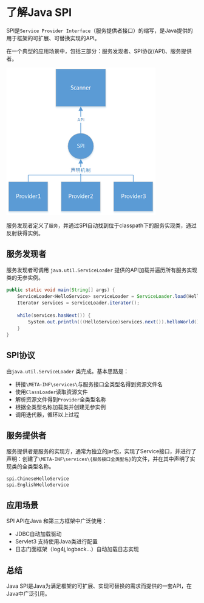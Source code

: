 # 了解Java SPI

SPI是`Service Provider Interface`（服务提供者接口）的缩写，是Java提供的用于框架的可扩展、可替换实现的API。

在一个典型的应用场景中，包括三部分：服务发现者、SPI协议(API)、服务提供者。

![](_images/Pasted%20image%2020230617233049.png)

服务发现者定义了`服务`，并通过SPI自动找到位于classpath下的服务实现类，通过反射获得实例。

## 服务发现者

服务发现者可调用 `java.util.ServiceLoader` 提供的API加载并遍历所有服务实现类的无参实例。

```java
public static void main(String[] args) {
    ServiceLoader<HelloService> serviceLoader = ServiceLoader.load(HelloService.class);
    Iterator services = serviceLoader.iterator();

    while(services.hasNext()) {
        System.out.println(((HelloService)services.next()).helloWorld());
    }
}
```

## SPI协议

由`java.util.ServiceLoader` 类完成。基本思路是：

- 拼接`\META-INF\services\`与服务接口全类型名得到资源文件名
- 使用`ClassLoader`读取资源文件
- 解析资源文件得到`Provider`全类型名称
- 根据全类型名称加载类并创建无参实例
- 调用迭代器，循环以上过程

## 服务提供者

服务提供者是服务的实现方，通常为独立的jar包，实现了Service接口，并进行了声明：创建了`\META-INF\services\{服务接口全类型名}`的文件，并在其中声明了实现类的全类型名称。

```
spi.ChineseHelloService
spi.EnglishHelloService
```

## 应用场景

SPI API在Java 和第三方框架中广泛使用：

- JDBC自动加载驱动
- Servlet3 支持使用Java类进行配置
- 日志门面框架（log4j,logback...）自动加载日志实现

## 总结

Java SPI是Java为满足框架的可扩展、实现可替换的需求而提供的一套API，在Java中广泛引用。